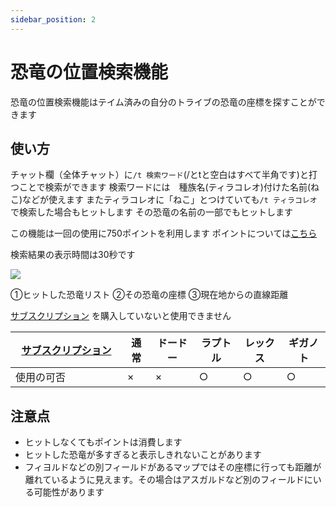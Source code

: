 ```yaml
---
sidebar_position: 2
---
```


# 恐竜の位置検索機能
恐竜の位置検索機能はテイム済みの自分のトライブの恐竜の座標を探すことができます

## 使い方
チャット欄（全体チャット）に```/t 検索ワード```(/とtと空白はすべて半角です)と打つことで検索ができます
検索ワードには　種族名(ティラコレオ)付けた名前(ねこ)などが使えます
またティラコレオに「ねこ」とつけていても```/t ティラコレオ```で検索した場合もヒットします
その恐竜の名前の一部でもヒットします

この機能は一回の使用に750ポイントを利用します
ポイントについては[こちら](docs/arkapi/arkshop.md)

検索結果の表示時間は30秒です

<img src="/img/arkapi/dinotracker1.jpg" />

①ヒットした恐竜リスト
②その恐竜の座標
③現在地からの直線距離

 [サブスクリプション](/docs/Feeling)
  を購入していないと使用できません

   [サブスクリプション](/docs/Feeling)   | 通常 | ドードー | ラプトル | レックス | ギガノト
  ------------------ | --------| -------- | ------- | ------- |---------
  使用の可否　　　　　　| ×   | ×  | ○     | ○     | ○


## 注意点
- ヒットしなくてもポイントは消費します
- ヒットした恐竜が多すぎると表示しきれないことがあります
- フィヨルドなどの別フィールドがあるマップではその座標に行っても距離が離れているように見えます。その場合はアスガルドなど別のフィールドにいる可能性があります